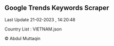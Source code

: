 

## Google Trends Keywords Scraper 
 
Last Update 21-02-2023 , 14:20:48

Country List :
VIETNAM.json



© Abdul Muttaqin 
